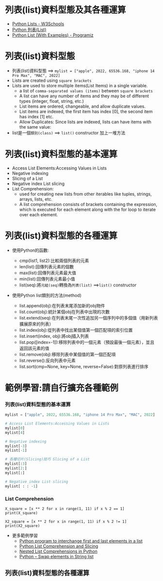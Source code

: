 # 列表(list)資料型態及其各種運算
- [Python Lists - W3Schools](https://www.w3schools.com/python/python_lists.asp)
- [Python 列表(List)]()
- [Python List (With Examples) - Programiz]()
# 列表(list)資料型態
- 列表(list)資料型態 ==> `mylist = ["apple", 2022, 65536.168, "iphone 14 Pro Max", "MAC", 2022]`
- Lists are created using `square brackets`
- Lists are used to store multiple items(List Items) in a single variable.
  - a list of `comma-separated values (items)` between `square brackets`
  - A list can have any number of items and they may be of different types (integer, float, string, etc.)
  - List items are ordered, changeable, and allow duplicate values.
  - List items are indexed, the first item has index [0], the second item has index [1] etc.
  - Allow Duplicates: Since lists are indexed, lists can have items with the same value:
- list是一個`類別(class)` ==> `list()` constructor 加上一堆方法

# 列表(list)資料型態的基本運算
- Access List Elements:Accessing Values in Lists
- Negative indexing
- Slicing of a List
- Negative index List slicing
- List Comprehension:
  - used for creating new lists from other iterables like tuples, strings, arrays, lists, etc. 
  - A list comprehension consists of brackets containing the expression, which is executed for each element along with the for loop to iterate over each element.  

# 列表(list)資料型態的各種運算
- 使用Python的函數:
  - cmp(list1, list2):比較兩個列表的元素
  - len(list):回傳列表元素的個數
  - max(list):回傳列表元素最大值
  - min(list):回傳列表元素最小值
  - list(seq):將`元組(seq)`轉換為`列表(list)` ==>`list()` constructor

- 使用Python list類別的方法(method)
  - list.append(obj):在列表末尾添加新的obj物件
  - list.count(obj):統計某個obj在列表中出現的次數
  - list.extend(seq):在列表末尾一次性追加另一個序列中的多個值（用新列表擴展原來的列表）
  - list.index(obj):從列表中找出某個值第一個匹配項的索引位置
  - list.insert(index, obj):將obj插入列表
  - list.pop([index=-1]):移除列表中的一個元素（預設最後一個元素），並且返回該元素的值
  - list.remove(obj):移除列表中某個值的第一個匹配項
  - list.reverse():反向列表中元素
  - list.sort(cmp=None, key=None, reverse=False):對原列表進行排序


# 範例學習:請自行擴充各種範例
### 列表(list)資料型態的基本運算
```python
mylist = ["apple", 2022, 65536.168, "iphone 14 Pro Max", "MAC", 2022]

# Access List Elements:Accessing Values in Lists
mylist[0]
mylist[4]

# Negative indexing
mylist[-3]
mylist[-1]

# 各種切片(Slicing)技巧 Slicing of a List
mylist[:3]
mylist[2:]
mylist[:]

# Negative index List slicing
mylist[ : : -1]
```
### List Comprehension
```
X_square = [x ** 2 for x in range(1, 11) if x % 2 == 1]
print(X_square)

X2_square = [x ** 2 for x in range(1, 11) if x % 2 != 1]
print(X2_square)
```

- 更多範例學習
  - [Python program to interchange first and last elements in a list](https://www.geeksforgeeks.org/python-swap-elements-in-string-list/)
  - [Python List Comprehension and Slicing](https://www.geeksforgeeks.org/python-list-comprehension-and-slicing/)
  - [Nested List Comprehensions in Python](https://www.geeksforgeeks.org/nested-list-comprehensions-in-python/)
  - [Python – Swap elements in String list](https://www.geeksforgeeks.org/python-swap-elements-in-string-list/)

## 列表(list)資料型態的各種運算
